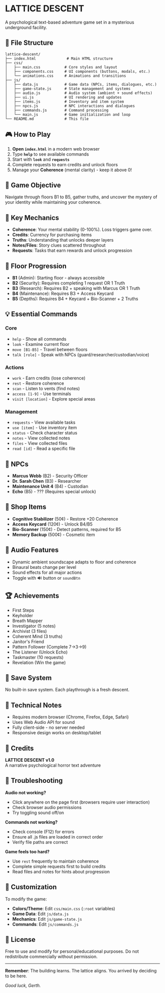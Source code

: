 # LATTICE DESCENT

A psychological text-based adventure game set in a mysterious underground facility.

## 📁 File Structure

```
lattice-descent/
├── index.html              # Main HTML structure
├── css/
│   ├── main.css           # Core styles and layout
│   ├── components.css     # UI components (buttons, modals, etc.)
│   └── animations.css     # Animations and transitions
├── js/
│   ├── data.js            # Game data (NPCs, items, dialogues, etc.)
│   ├── game-state.js      # State management and systems
│   ├── audio.js           # Audio system (ambient + sound effects)
│   ├── ui.js              # UI rendering and updates
│   ├── items.js           # Inventory and item system
│   ├── npcs.js            # NPC interactions and dialogues
│   ├── commands.js        # Command processing
│   └── main.js            # Game initialization and loop
└── README.md              # This file
```

## 🎮 How to Play

1. **Open `index.html`** in a modern web browser
2. Type **`help`** to see available commands
3. Start with **`look`** and **`requests`**
4. Complete requests to earn credits and unlock floors
5. Manage your **Coherence** (mental clarity) - keep it above 0!

## 🎯 Game Objective

Navigate through floors B1 to B5, gather truths, and uncover the mystery of your identity while maintaining your coherence.

## 🔑 Key Mechanics

- **Coherence**: Your mental stability (0-100%). Loss triggers game over.
- **Credits**: Currency for purchasing items
- **Truths**: Understanding that unlocks deeper layers
- **Notes/Files**: Story clues scattered throughout
- **Requests**: Tasks that earn rewards and unlock progression

## 🏢 Floor Progression

- **B1** (Admin): Starting floor - always accessible
- **B2** (Security): Requires completing 1 request OR 1 Truth
- **B3** (Research): Requires B2 + speaking with Marcus OR 1 Truth
- **B4** (Maintenance): Requires B3 + Access Keycard
- **B5** (Depths): Requires B4 + Keycard + Bio-Scanner + 2 Truths

## 💡 Essential Commands

### Core
- `help` - Show all commands
- `look` - Examine current floor
- `move [B1-B5]` - Travel between floors
- `talk [role]` - Speak with NPCs (guard/researcher/custodian/voice)

### Actions
- `work` - Earn credits (lose coherence)
- `rest` - Restore coherence
- `scan` - Listen to vents (find notes)
- `access [1-9]` - Use terminals
- `visit [location]` - Explore special areas

### Management
- `requests` - View available tasks
- `use [item]` - Use inventory item
- `status` - Check character status
- `notes` - View collected notes
- `files` - View collected files
- `read [id]` - Read a specific file

## 👥 NPCs

- **Marcus Webb** (B2) - Security Officer
- **Dr. Sarah Chen** (B3) - Researcher
- **Maintenance Unit 4** (B4) - Custodian
- **Echo** (B5) - ??? (Requires special unlock)

## 🛒 Shop Items

- **Cognitive Stabilizer** (50¢) - Restore +20 Coherence
- **Access Keycard** (120¢) - Unlock B4/B5
- **Bio-Scanner** (150¢) - Detect patterns, required for B5
- **Memory Backup** (500¢) - Cosmetic item

## 🎵 Audio Features

- Dynamic ambient soundscape adapts to floor and coherence
- Binaural beats change per level
- Sound effects for all major actions
- Toggle with 🔊 button or `soundBtn`

## 🏆 Achievements

- First Steps
- Keyholder
- Breath Mapper
- Investigator (5 notes)
- Archivist (3 files)
- Coherent Mind (3 truths)
- Janitor's Friend
- Pattern Follower (Complete 7→3→9)
- The Listener (Unlock Echo)
- Taskmaster (10 requests)
- Revelation (Win the game)

## 💾 Save System

No built-in save system. Each playthrough is a fresh descent.

## 🔧 Technical Notes

- Requires modern browser (Chrome, Firefox, Edge, Safari)
- Uses Web Audio API for sound
- Fully client-side - no server needed
- Responsive design works on desktop/tablet

## 📜 Credits

**LATTICE DESCENT v1.0**  
A narrative psychological horror text adventure

## 🐛 Troubleshooting

**Audio not working?**
- Click anywhere on the page first (browsers require user interaction)
- Check browser audio permissions
- Try toggling sound off/on

**Commands not working?**
- Check console (F12) for errors
- Ensure all .js files are loaded in correct order
- Verify file paths are correct

**Game feels too hard?**
- Use `rest` frequently to maintain coherence
- Complete simple requests first to build credits
- Read files and notes for hints about progression

## 🎨 Customization

To modify the game:
- **Colors/Theme**: Edit `css/main.css` (`:root` variables)
- **Game Data**: Edit `js/data.js`
- **Mechanics**: Edit `js/game-state.js`
- **Commands**: Edit `js/commands.js`

## 📄 License

Free to use and modify for personal/educational purposes.
Do not redistribute commercially without permission.

---

**Remember**: The building learns. The lattice aligns. You arrived by deciding to be here.

*Good luck, Gerth.*